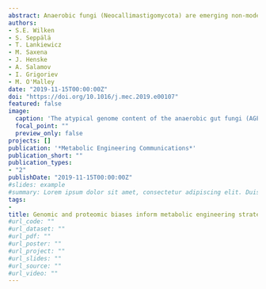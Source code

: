 ```yaml
---
abstract: Anaerobic fungi (Neocallimastigomycota) are emerging non-model hosts for biotechnology due to their wealth of biomass-degrading enzymes, yet tools to engineer these fungi have not yet been established. Here, we show that the anaerobic gut fungi have the most GC depleted genomes among 443 sequenced organisms in the fungal kingdom, which has ramifications for heterologous expression of genes as well as for emerging CRISPR-based genome engineering approaches. Comparative genomic analyses suggest that anaerobic fungi may contain cellular machinery to aid in sexual reproduction, yet a complete mating pathway was not identified. Predicted proteomes of the anaerobic fungi also contain an unusually large fraction of proteins with homopolymeric amino acid runs consisting of five or more identical consecutive amino acids. In particular, threonine runs are especially enriched in anaerobic fungal carbohydrate active enzymes (CAZymes) and this, together with a high abundance of predicted N-glycosylation motifs, suggest that gut fungal CAZymes are heavily glycosylated, which have ramifications for heterologous production of these biotechnologically useful enzymes. Finally, we present a codon optimization strategy to aid in the development of genetic engineering tools tailored to these early-branching anaerobic fungi.
authors:
- S.E. Wilken
- S. Seppälä
- T. Lankiewicz
- M. Saxena
- J. Henske
- A. Salamov
- I. Grigoriev
- M. O'Malley
date: "2019-11-15T00:00:00Z"
doi: "https://doi.org/10.1016/j.mec.2019.e00107"
featured: false
image:
  caption: 'The atypical genome content of the anaerobic gut fungi (AGF) could present a challenge to engineering efforts in the future. However, by carefully considering how AGF genome content might affect future engineering efforts we have produced some analyses and guidance that could alleviate some of the challenge.'
  focal_point: ""
  preview_only: false
projects: []
publication: '*Metabolic Engineering Communications*'
publication_short: ""
publication_types:
- "2"
publishDate: "2019-11-15T00:00:00Z"
#slides: example
#summary: Lorem ipsum dolor sit amet, consectetur adipiscing elit. Duis posuere tellus ac convallis placerat. Proin tincidunt magna sed ex sollicitudin condimentum.
tags:
- 
title: Genomic and proteomic biases inform metabolic engineering strategies for anaerobic fungi
#url_code: ""
#url_dataset: ""
#url_pdf: ""
#url_poster: ""
#url_project: ""
#url_slides: ""
#url_source: ""
#url_video: ""
---
```

